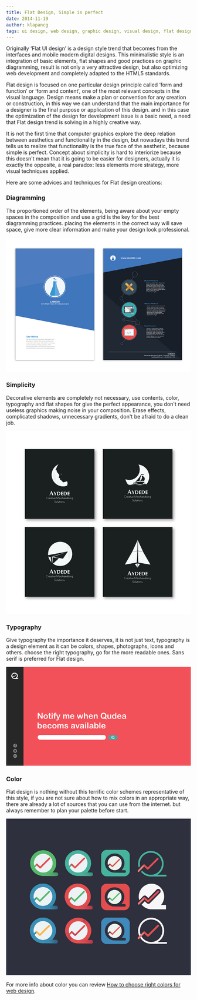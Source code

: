 ```yaml
---
title: Flat Design, Simple is perfect
date: 2014-11-19
author: klapancg
tags: ui design, web design, graphic design, visual design, flat design, ui, ux, en
---
```

Originally ‘Flat UI design’ is a design style trend that becomes from the interfaces and mobile modern digital designs. This minimalistic style is an integration of basic elements, flat shapes and good practices on graphic diagramming, result is not only a very attractive design, but also optimizing web development and completely adapted to the HTML5 standards.

Flat design is focused on one particular design principle called ‘form and function’ or ‘form and content’, one of the most relevant concepts in the visual language. Design means make a plan or convention for any creation or construction, in this way we can understand that the main importance for a designer is the final purpose or application of this design. and in this case the optimization of the design for development issue is a basic need, a need that Flat design trend is solving in a highly creative way.

It is not the first time that computer graphics explore the deep relation between aesthetics and functionality in the design, but nowadays this trend tells us to realize that functionality is the true face of the aesthetic, because simple is perfect. Concept about simplicity is hard to interiorize because this doesn't mean that it is going to be easier for designers, actually it is exactly the opposite, a real paradox: less elements more strategy, more visual techniques applied. 

Here are some advices and techniques for Flat design creations:

### Diagramming 

The proportioned order of the elements, being aware about your empty spaces in the composition and use a grid is the key for the best diagramming practices. placing the elements in the correct way will save space, give more clear information and make your design look professional.

![Picture 1](../assets/images/articles/2014-11-19-flat-design/2014-11-19-flat-design-diagramming.jpg)

### Simplicity

Decorative elements are completely not necessary, use contents, color, typography and flat shapes for give the perfect appearance, you don't need useless graphics making noise in your composition. Erase effects, complicated shadows, unnecessary gradients, don't be afraid to do a clean job.

![Picture 2](../assets/images/articles/2014-11-19-flat-design/2014-11-19-flat-design-simplicity.jpg)

### Typography

Give typography the importance it deserves, it is not just text, typography is a design element as it can be colors, shapes, photographs, icons and others. choose the right typography, go for the more readable ones. Sans serif is preferred for Flat design.

![Picture 3](../assets/images/articles/2014-11-19-flat-design/2014-11-19-flat-design-typography.png)

### Color

Flat design is nothing without this terrific color schemes representative of this style, if you are not sure about how to mix colors in an appropriate way, there are already a lot of sources that you can use from the internet. but always remember to plan your palette before start.

![Picture 4](../assets/images/articles/2014-11-19-flat-design/2014-11-19-flat-design-color.jpg)

For more info about color you can review [How to choose right colors for web design](/how-to-choose-right-colors-for-web-design.html).